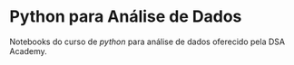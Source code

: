 # Python para Análise de Dados

Notebooks do curso de *python* para análise de dados oferecido pela DSA Academy.
